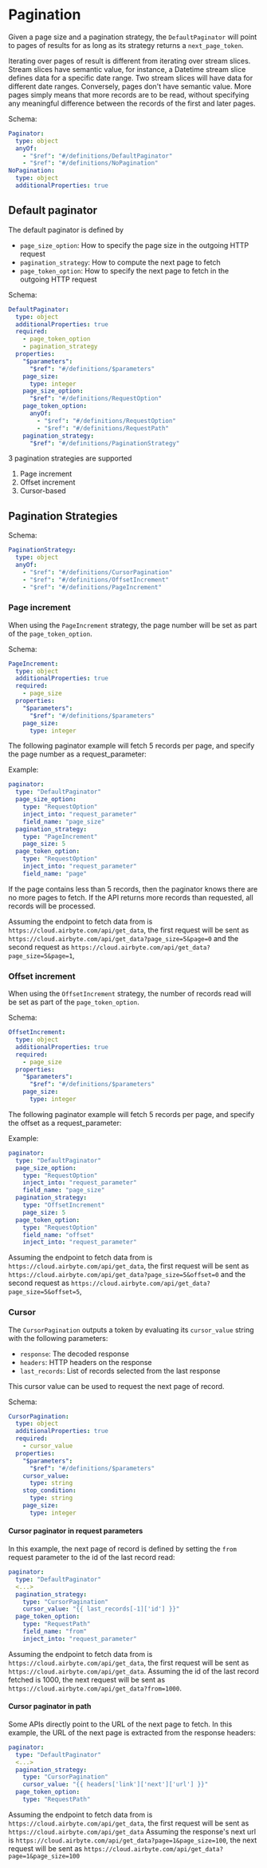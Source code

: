 # Pagination

Given a page size and a pagination strategy, the `DefaultPaginator` will point to pages of results
for as long as its strategy returns a `next_page_token`.

Iterating over pages of result is different from iterating over stream slices. Stream slices have
semantic value, for instance, a Datetime stream slice defines data for a specific date range. Two
stream slices will have data for different date ranges. Conversely, pages don't have semantic value.
More pages simply means that more records are to be read, without specifying any meaningful
difference between the records of the first and later pages.

Schema:

```yaml
Paginator:
  type: object
  anyOf:
    - "$ref": "#/definitions/DefaultPaginator"
    - "$ref": "#/definitions/NoPagination"
NoPagination:
  type: object
  additionalProperties: true
```

## Default paginator

The default paginator is defined by

- `page_size_option`: How to specify the page size in the outgoing HTTP request
- `pagination_strategy`: How to compute the next page to fetch
- `page_token_option`: How to specify the next page to fetch in the outgoing HTTP request

Schema:

```yaml
DefaultPaginator:
  type: object
  additionalProperties: true
  required:
    - page_token_option
    - pagination_strategy
  properties:
    "$parameters":
      "$ref": "#/definitions/$parameters"
    page_size:
      type: integer
    page_size_option:
      "$ref": "#/definitions/RequestOption"
    page_token_option:
      anyOf:
        - "$ref": "#/definitions/RequestOption"
        - "$ref": "#/definitions/RequestPath"
    pagination_strategy:
      "$ref": "#/definitions/PaginationStrategy"
```

3 pagination strategies are supported

1. Page increment
2. Offset increment
3. Cursor-based

## Pagination Strategies

Schema:

```yaml
PaginationStrategy:
  type: object
  anyOf:
    - "$ref": "#/definitions/CursorPagination"
    - "$ref": "#/definitions/OffsetIncrement"
    - "$ref": "#/definitions/PageIncrement"
```

### Page increment

When using the `PageIncrement` strategy, the page number will be set as part of the
`page_token_option`.

Schema:

```yaml
PageIncrement:
  type: object
  additionalProperties: true
  required:
    - page_size
  properties:
    "$parameters":
      "$ref": "#/definitions/$parameters"
    page_size:
      type: integer
```

The following paginator example will fetch 5 records per page, and specify the page number as a
request_parameter:

Example:

```yaml
paginator:
  type: "DefaultPaginator"
  page_size_option:
    type: "RequestOption"
    inject_into: "request_parameter"
    field_name: "page_size"
  pagination_strategy:
    type: "PageIncrement"
    page_size: 5
  page_token_option:
    type: "RequestOption"
    inject_into: "request_parameter"
    field_name: "page"
```

If the page contains less than 5 records, then the paginator knows there are no more pages to fetch.
If the API returns more records than requested, all records will be processed.

Assuming the endpoint to fetch data from is `https://cloud.airbyte.com/api/get_data`, the first
request will be sent as `https://cloud.airbyte.com/api/get_data?page_size=5&page=0` and the second
request as `https://cloud.airbyte.com/api/get_data?page_size=5&page=1`,

### Offset increment

When using the `OffsetIncrement` strategy, the number of records read will be set as part of the
`page_token_option`.

Schema:

```yaml
OffsetIncrement:
  type: object
  additionalProperties: true
  required:
    - page_size
  properties:
    "$parameters":
      "$ref": "#/definitions/$parameters"
    page_size:
      type: integer
```

The following paginator example will fetch 5 records per page, and specify the offset as a
request_parameter:

Example:

```yaml
paginator:
  type: "DefaultPaginator"
  page_size_option:
    type: "RequestOption"
    inject_into: "request_parameter"
    field_name: "page_size"
  pagination_strategy:
    type: "OffsetIncrement"
    page_size: 5
  page_token_option:
    type: "RequestOption"
    field_name: "offset"
    inject_into: "request_parameter"
```

Assuming the endpoint to fetch data from is `https://cloud.airbyte.com/api/get_data`, the first
request will be sent as `https://cloud.airbyte.com/api/get_data?page_size=5&offset=0` and the second
request as `https://cloud.airbyte.com/api/get_data?page_size=5&offset=5`,

### Cursor

The `CursorPagination` outputs a token by evaluating its `cursor_value` string with the following
parameters:

- `response`: The decoded response
- `headers`: HTTP headers on the response
- `last_records`: List of records selected from the last response

This cursor value can be used to request the next page of record.

Schema:

```yaml
CursorPagination:
  type: object
  additionalProperties: true
  required:
    - cursor_value
  properties:
    "$parameters":
      "$ref": "#/definitions/$parameters"
    cursor_value:
      type: string
    stop_condition:
      type: string
    page_size:
      type: integer
```

#### Cursor paginator in request parameters

In this example, the next page of record is defined by setting the `from` request parameter to the
id of the last record read:

```yaml
paginator:
  type: "DefaultPaginator"
  <...>
  pagination_strategy:
    type: "CursorPagination"
    cursor_value: "{{ last_records[-1]['id'] }}"
  page_token_option:
    type: "RequestPath"
    field_name: "from"
    inject_into: "request_parameter"
```

Assuming the endpoint to fetch data from is `https://cloud.airbyte.com/api/get_data`, the first
request will be sent as `https://cloud.airbyte.com/api/get_data`. Assuming the id of the last record
fetched is 1000, the next request will be sent as
`https://cloud.airbyte.com/api/get_data?from=1000`.

#### Cursor paginator in path

Some APIs directly point to the URL of the next page to fetch. In this example, the URL of the next
page is extracted from the response headers:

```yaml
paginator:
  type: "DefaultPaginator"
  <...>
  pagination_strategy:
    type: "CursorPagination"
    cursor_value: "{{ headers['link']['next']['url'] }}"
  page_token_option:
    type: "RequestPath"
```

Assuming the endpoint to fetch data from is `https://cloud.airbyte.com/api/get_data`, the first
request will be sent as `https://cloud.airbyte.com/api/get_data` Assuming the response's next url is
`https://cloud.airbyte.com/api/get_data?page=1&page_size=100`, the next request will be sent as
`https://cloud.airbyte.com/api/get_data?page=1&page_size=100`
